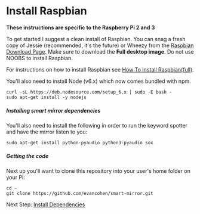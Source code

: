 # Install Raspbian

**These instructions are specific to the Raspberry Pi 2 and 3**

To get started I suggest a clean install of Raspbian. You can snag a fresh copy of Jessie (recommended, it's the future) or Wheezy from the [Raspbian Download Page](https://www.raspberrypi.org/downloads/raspbian/).
Make sure to download the **Full desktop image**. Do not use NOOBS to install Raspbian. 

For instructions on how to install Raspbian see [How To Install Raspbian(full)](docs/howto/how_to_install_raspbianfull.md).

You'll also need to install Node (v6.x) which now comes bundled with npm.
```
curl -sL https://deb.nodesource.com/setup_6.x | sudo -E bash -
sudo apt-get install -y nodejs
```

##### Installing smart mirror dependencies
You'll also need to install the following in order to run the keyword spotter and have the mirror listen to you:
```
sudo apt-get install python-pyaudio python3-pyaudio sox
```

##### Getting the code
Next up you'll want to clone this repository into your user's home folder on your Pi:
```
cd ~
git clone https://github.com/evancohen/smart-mirror.git
```

Next Step: [Install Dependencies](install_dependencies.md)

